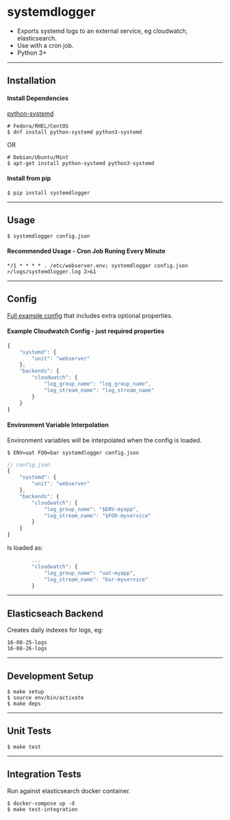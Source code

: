 # systemdlogger

- Exports systemd logs to an external service, eg cloudwatch, elasticsearch.
- Use with a cron job.
- Python 3+


-----------------------------------------------------------
## Installation

#### Install Dependencies
[python-systemd](https://github.com/systemd/python-systemd)
```
# Fedora/RHEL/CentOS
$ dnf install python-systemd python3-systemd
```
OR
```
# Debian/Ubuntu/Mint
$ apt-get install python-systemd python3-systemd
```


#### Install from pip
```$ pip install systemdlogger```

-----------------------------------------------------------
## Usage

```$ systemdlogger config.json```

#### Recommended Usage - Cron Job Runing Every Minute

```*/1 * * * * . /etc/webserver.env; systemdlogger config.json >/logs/systemdlogger.log 2>&1```


-----------------------------------------------------------
## Config

[Full example config](tests/fixtures/config.json) that includes extra optional properties.

#### Example Cloudwatch Config - just required properties

```JavaScript
{
    "systemd": {
        "unit": "webserver"
    },
    "backends": {
        "cloudwatch": {
            "log_group_name": "log_group_name",
            "log_stream_name": "log_stream_name"
        }
    }
}
```

#### Environment Variable Interpolation

Environment variables will be interpolated when the config is loaded.

```$ ENV=uat FOO=bar systemdlogger config.json```

```JavaScript
// config.json
{
    "systemd": {
        "unit": "webserver"
    },
    "backends": {
        "cloudwatch": {
            "log_group_name": "$ENV-myapp",
            "log_stream_name": "$FOO-myservice"
        }
    }
}
```

Is loaded as:

```JavaScript
        ...
        "cloudwatch": {
            "log_group_name": "uat-myapp",
            "log_stream_name": "bar-myservice"
        }
```



-----------------------------------------------------------
## Elasticseach Backend

Creates daily indexes for logs, eg:
```
16-08-25-logs
16-08-26-logs
```


-----------------------------------------------------------
## Development Setup

```
$ make setup
$ source env/bin/activate
$ make deps
```

-----------------------------------------------------------

## Unit Tests

```$ make test```

-----------------------------------------------------------

## Integration Tests

Run against elasticsearch docker container.

```
$ docker-compose up -d
$ make test-integration
```



